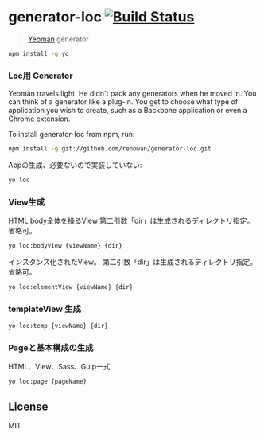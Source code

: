 # generator-loc [![Build Status](https://secure.travis-ci.org/renowan/generator-loc.png?branch=master)](https://travis-ci.org/renowan/generator-loc)

> [Yeoman](http://yeoman.io) generator


```bash
npm install -g yo
```

### Loc用 Generator

Yeoman travels light. He didn't pack any generators when he moved in. You can think of a generator like a plug-in. You get to choose what type of application you wish to create, such as a Backbone application or even a Chrome extension.

To install generator-loc from npm, run:

```bash
npm install -g git://github.com/renowan/generator-loc.git
```

Appの生成、必要ないので実装していない:

```bash
yo loc
```

### View生成

HTML body全体を操るView
第二引数「dir」は生成されるディレクトリ指定。省略可。

```bash
yo loc:bodyView {viewName} {dir}
```

インスタンス化されたView。
第二引数「dir」は生成されるディレクトリ指定。省略可。

```bash
yo loc:elementView {viewName} {dir}
```

### templateView 生成

```bash
yo loc:temp {viewName} {dir}
```

### Pageと基本構成の生成

HTML、View、Sass、Gulp一式

```bash
yo loc:page {pageName}
```

## License

MIT
